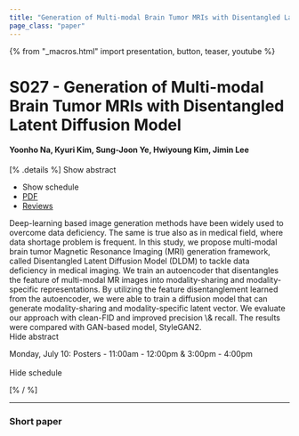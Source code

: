 ```yaml
---
title: "Generation of Multi-modal Brain Tumor MRIs with Disentangled Latent Diffusion Model"
page_class: "paper"
---
```


{% from "_macros.html" import presentation, button, teaser, youtube %}

# S027 - Generation of Multi-modal Brain Tumor MRIs with Disentangled Latent Diffusion Model

#### Yoonho Na, Kyuri Kim, Sung-Joon Ye, Hwiyoung Kim, Jimin Lee

[% .details %]
<a class="toggle_visibility" data-selector=".abstract" data-level="3">Show abstract</a>
- <a class="toggle_visibility" data-selector=".schedule" data-level="3">Show schedule</a>
- <a href="https://openreview.net/pdf?id=4HHb2cTgbO1">PDF</a>
- <a href="https://openreview.net/forum?id=4HHb2cTgbO1">Reviews</a>

<p>
    <span class="abstract">
        Deep-learning based image generation methods have been widely used to overcome data deficiency.  The same is true also as in medical field, where data shortage problem is frequent. In this study, we propose multi-modal brain tumor Magnetic Resonance Imaging (MRI) generation framework, called Disentangled Latent Diffusion Model (DLDM) to tackle data deficiency in medical imaging.  We train an autoencoder that disentangles the feature of multi-modal MR images into modality-sharing and modality-specific representations.  By utilizing the feature disentanglement learned from the autoencoder, we were able to train a diffusion model that can generate modality-sharing and modality-specific latent vector.  We evaluate our approach with clean-FID and improved precision \& recall. The results were compared with GAN-based model, StyleGAN2.
        <br>
        <span class="actions"><a class="toggle_visibility" data-level="2">Hide abstract</a></span>
    </span>
</p>

<p>
    <span class="schedule">
        Monday, July 10: Posters - 11:00am - 12:00pm & 3:00pm - 4:00pm<br>
        <br>
        <span class="actions"><a class="toggle_visibility" data-level="2">Hide schedule</a></span>
    </span>
</p>
[% / %]

---


### Short paper
